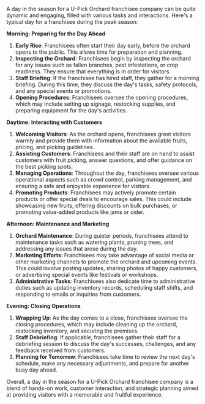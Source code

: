 A day in the season for a U-Pick Orchard franchisee company can be quite dynamic and engaging, filled with various tasks and interactions. Here's a typical day for a franchisee during the peak season:

**Morning: Preparing for the Day Ahead**
1. **Early Rise**: Franchisees often start their day early, before the orchard opens to the public. This allows time for preparation and planning.
2. **Inspecting the Orchard**: Franchisees begin by inspecting the orchard for any issues such as fallen branches, pest infestations, or crop readiness. They ensure that everything is in order for visitors.
3. **Staff Briefing**: If the franchisee has hired staff, they gather for a morning briefing. During this time, they discuss the day's tasks, safety protocols, and any special events or promotions.
4. **Opening Procedures**: Franchisees oversee the opening procedures, which may include setting up signage, restocking supplies, and preparing equipment for the day's activities.

**Daytime: Interacting with Customers**
1. **Welcoming Visitors**: As the orchard opens, franchisees greet visitors warmly and provide them with information about the available fruits, pricing, and picking guidelines.
2. **Assisting Customers**: Franchisees and their staff are on hand to assist customers with fruit picking, answer questions, and offer guidance on the best picking spots.
3. **Managing Operations**: Throughout the day, franchisees oversee various operational aspects such as crowd control, parking management, and ensuring a safe and enjoyable experience for visitors.
4. **Promoting Products**: Franchisees may actively promote certain products or offer special deals to encourage sales. This could include showcasing new fruits, offering discounts on bulk purchases, or promoting value-added products like jams or cider.

**Afternoon: Maintenance and Marketing**
1. **Orchard Maintenance**: During quieter periods, franchisees attend to maintenance tasks such as watering plants, pruning trees, and addressing any issues that arose during the day.
2. **Marketing Efforts**: Franchisees may take advantage of social media or other marketing channels to promote the orchard and upcoming events. This could involve posting updates, sharing photos of happy customers, or advertising special events like festivals or workshops.
3. **Administrative Tasks**: Franchisees also dedicate time to administrative duties such as updating inventory records, scheduling staff shifts, and responding to emails or inquiries from customers.

**Evening: Closing Operations**
1. **Wrapping Up**: As the day comes to a close, franchisees oversee the closing procedures, which may include cleaning up the orchard, restocking inventory, and securing the premises.
2. **Staff Debriefing**: If applicable, franchisees gather their staff for a debriefing session to discuss the day's successes, challenges, and any feedback received from customers.
3. **Planning for Tomorrow**: Franchisees take time to review the next day's schedule, make any necessary adjustments, and prepare for another busy day ahead.

Overall, a day in the season for a U-Pick Orchard franchisee company is a blend of hands-on work, customer interaction, and strategic planning aimed at providing visitors with a memorable and fruitful experience.
